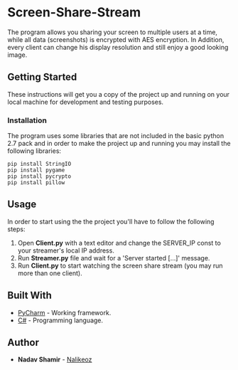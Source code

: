 # Screen-Share-Stream
The program allows you sharing your screen to multiple users at a time,
while all data (screenshots) is encrypted with AES encryption.
In Addition, every client can change his display resolution and still enjoy a good looking 
image.

## Getting Started
These instructions will get you a copy of the project up and running on your local machine for development and testing purposes.

### Installation
The program uses some libraries that are not included in the basic python 2.7 pack and
in order to make the project up and running you may install the following libraries:
```
pip install StringIO
pip install pygame
pip install pycrypto
pip install pillow
```

## Usage
In order to start using the the project you'll have to follow the following steps:
1. Open **Client.py** with a text editor and change the SERVER_IP const to your streamer's local IP address.
2. Run **Streamer.py** file and wait for a 'Server started [...]' message.
3. Run **Client.py** to start watching the screen share stream (you may run more than one client).

## Built With
* [PyCharm](https://www.jetbrains.com/pycharm/) - Working framework.
* [C#](https://www.python.org/)         - Programming language.

## Author
* **Nadav Shamir** - [Nalikeoz](https://github.com/Nalikeoz)
